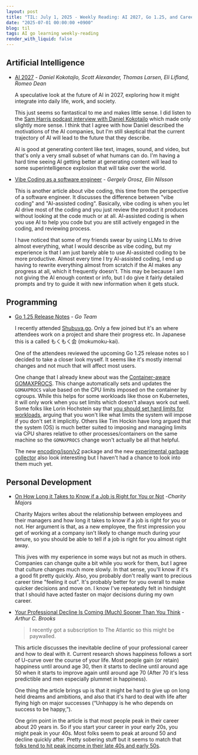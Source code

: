 ```yaml
---
layout: post
title: "TIL: July 1, 2025 - Weekly Reading: AI 2027, Go 1.25, and Career Development"
date: "2025-07-01 00:00:00 +0900"
blog: til
tags: AI go learning weekly-reading
render_with_liquid: false
---
```


## Artificial Intelligence

- [AI 2027](https://ai-2027.com/) - _Daniel Kokotajlo, Scott Alexander, Thomas Larsen, Eli Lifland, Romeo Dean_

    A speculative look at the future of AI in 2027, exploring how it might
    integrate into daily life, work, and society.

    This just seems so fantastical to me and makes little sense. I did listen to
    the [Sam Harris podcast interview with Daniel
    Kokotajlo](https://www.samharris.org/podcasts/making-sense-episodes/420-countdown-to-superintelligence)
    which made only slightly more sense. I think that I agree with how Daniel
    described the motivations of the AI companies, but I'm still skeptical that
    the current trajectory of AI will lead to the future that they describe.

    AI is good at generating content like text, images, sound, and video, but
    that's only a very small subset of what humans can do. I'm having a hard
    time seeing AI getting better at generating content will lead to some
    superintelligence explosion that will take over the world.

- [Vibe Coding as a software engineer](https://newsletter.pragmaticengineer.com/p/vibe-coding-as-a-software-engineer) - _Gergely Orosz, Elin Nilsson_

    This is another article about vibe coding, this time from the perspective of
    a software engineer. It discusses the difference between "vibe coding" and
    "AI-assisted coding". Basically, vibe coding is when you let AI drive most
    of the coding and you just review the product it produces without looking at
    the code much or at all. AI-assisted coding is when you use AI to help you
    code but you are still actively engaged in the coding, and reviewing
    process.

    I have noticed that some of my friends swear by using LLMs to drive almost
    everything, what I would describe as vibe coding, but my experience is that I
    am just barely able to use AI-assisted coding to be more productive. Almost
    every time I try AI-assisted coding, I end up having to rewrite everything
    almost from scratch if the AI makes any progress at all, which it frequently
    doesn't. This may be because I am not giving the AI enough context or info,
    but I do give it fairly detailed prompts and try to guide it with new
    information when it gets stuck.

## Programming

- [Go 1.25 Release Notes](https://tip.golang.org/doc/go1.25) - _Go Team_

    I recently attended
    [Shubuya.go](https://shibuya-go.connpass.com/event/357939/). Only a few
    joined but it's an where attendees work on a project and share their
    progress etc. In Japanese this is a called もくもく会 (mokumoku-kai).

    One of the attendees reviewed the upcoming Go 1.25 release notes so I
    decided to take a closer look myself. It seems like it's mostly internal
    changes and not much that will affect most users.

    One change that I already knew about was the [Container-aware
    GOMAXPROCS](https://tip.golang.org/doc/go1.25#container-aware-gomaxprocs).
    This change automatically sets and updates the `GOMAXPROCS` value based on
    the CPU limits imposed on the container by cgroups. While this helps for
    some workloads like those on Kubernetes, it will only work when you set
    limits which doesn't always work out well. Some folks like Lorin
    Hochstein say that [you should set hard limits for
    workloads](https://bsky.app/profile/norootcause.surfingcomplexity.com/post/3lscm2pgqz22d),
    arguing that you won't like what limits the system will impose if you don't
    set it implicitly. Others like Tim Hockin have long argued that the system
    (OS) is much better suited to imposing and managing limits via CPU shares
    relative to other processes/containers on the same machine so the
    `GOMAXPROCS` change won't actually be all that helpful.

    The new [encoding/json/v2](https://tip.golang.org/doc/go1.25#json_v2)
    package and the new [experimental garbage
    collector](https://tip.golang.org/doc/go1.25#new-experimental-garbage-collector)
    also look interesting but I haven't had a chance to look into them much yet.

## Personal Development

- [On How Long it Takes to Know if a Job is Right for You or Not](https://charity.wtf/2025/06/08/on-how-long-it-takes-to-know-if-a-job-is-right-for-you-or-not/) -_Charity Majors_

    Charity Majors writes about the relationship between employees and their
    managers and how long it takes to know if a job is right for you or not. Her
    argument is that, as a new employee, the first impression you get of working
    at a company isn't likely to change much during your tenure, so you should
    be able to tell if a job is right for you almost right away.

    This jives with my experience in some ways but not as much in others.
    Companies can change quite a bit while you work for them, but I agree that
    culture changes much more slowly. In that sense, you'll know if it's a good
    fit pretty quickly. Also, you probably don't really want to precious career
    time "feeling it out". It's probably better for you overall to make quicker
    decisions and move on. I know I've repeatedly felt in hindsight that I
    should have acted faster on major decisions during my own career.

- [Your Professional Decline Is Coming (Much) Sooner Than You Think](https://www.theatlantic.com/magazine/archive/2019/07/work-peak-professional-decline/590650/) - _Arthur C. Brooks_

    > I recently got a subscription to The Atlantic so this might be paywalled.

    This article discusses the inevitable decline of your professional career
    and how to deal with it. Current research shows happiness follows a sort of
    U-curve over the course of your life. Most people gain (or retain) happiness
    until around age 30, then it starts to decline until around age 50 when it
    starts to improve again until around age 70 (After 70 it's less predictible
    and men especially plummet in happiness).

    One thing the article brings up is that it might be hard to give up on long
    held dreams and ambitions, and also that it's hard to deal with life after
    flying high on major successes (“Unhappy is he who depends on success to be
    happy,”).

    One grim point in the article is that most people peak in their career about
    20 years in. So if you start your career in your early 20s, you might peak
    in your 40s. Most folks seem to peak at around 50 and decline quickly after.
    Pretty sobering stuff but it seems to match that [folks tend to hit peak
    income in their late 40s and early
    50s](https://www.bls.gov/charts/usual-weekly-earnings/usual-weekly-earnings-current-quarter-by-age.htm).
